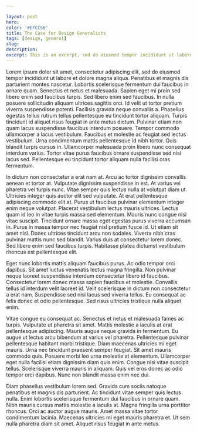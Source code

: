 ```yaml
---

layout: post
hero:
color: '#EFCC56'
title: The Case for Design Generalists
tags: [design, general]
slug:
description:
excerpt: This is an excerpt, sed do eiusmod tempor incididunt ut labore et dolore magna aliqua. Penatibus et magnis dis parturient montes nascetur.
---
```

Lorem ipsum dolor sit amet, consectetur adipiscing elit, sed do eiusmod tempor incididunt ut labore et dolore magna aliqua. Penatibus et magnis dis parturient montes nascetur. Lobortis scelerisque fermentum dui faucibus in ornare quam. Senectus et netus et malesuada. Sapien eget mi proin sed libero enim sed faucibus turpis. Sed libero enim sed faucibus. In nulla posuere sollicitudin aliquam ultrices sagittis orci. Id velit ut tortor pretium viverra suspendisse potenti. Facilisis gravida neque convallis a. Phasellus egestas tellus rutrum tellus pellentesque eu tincidunt tortor aliquam. Turpis tincidunt id aliquet risus feugiat in ante metus dictum. Pulvinar etiam non quam lacus suspendisse faucibus interdum posuere. Tempor commodo ullamcorper a lacus vestibulum. Faucibus et molestie ac feugiat sed lectus vestibulum. Urna condimentum mattis pellentesque id nibh tortor. Quis blandit turpis cursus in. Ullamcorper malesuada proin libero nunc consequat interdum varius. Tortor vitae purus faucibus ornare suspendisse sed nisi lacus sed. Pellentesque eu tincidunt tortor aliquam nulla facilisi cras fermentum.

In dictum non consectetur a erat nam at. Arcu ac tortor dignissim convallis aenean et tortor at. Vulputate dignissim suspendisse in est. At varius vel pharetra vel turpis nunc. Vitae semper quis lectus nulla at volutpat diam ut. Ultricies integer quis auctor elit sed vulputate. At erat pellentesque adipiscing commodo elit at. Purus ut faucibus pulvinar elementum integer enim neque volutpat. Placerat vestibulum lectus mauris ultrices. Lectus quam id leo in vitae turpis massa sed elementum. Mauris nunc congue nisi vitae suscipit. Tincidunt ornare massa eget egestas purus viverra accumsan in. Purus in massa tempor nec feugiat nisl pretium fusce id. Ut etiam sit amet nisl. Donec ultrices tincidunt arcu non sodales. Viverra nibh cras pulvinar mattis nunc sed blandit. Varius duis at consectetur lorem donec. Sed libero enim sed faucibus turpis. Habitasse platea dictumst vestibulum rhoncus est pellentesque elit.

Eget nunc lobortis mattis aliquam faucibus purus. Ac odio tempor orci dapibus. Sit amet luctus venenatis lectus magna fringilla. Non pulvinar neque laoreet suspendisse interdum consectetur libero id faucibus. Consectetur lorem donec massa sapien faucibus et molestie. Convallis tellus id interdum velit laoreet id. Velit scelerisque in dictum non consectetur a erat nam. Suspendisse sed nisi lacus sed viverra tellus. Eu consequat ac felis donec et odio pellentesque. Sed risus ultricies tristique nulla aliquet enim.

Vitae congue eu consequat ac. Senectus et netus et malesuada fames ac turpis. Vulputate ut pharetra sit amet. Mattis molestie a iaculis at erat pellentesque adipiscing. Mauris augue neque gravida in fermentum. Eu augue ut lectus arcu bibendum at varius vel pharetra. Pellentesque pulvinar pellentesque habitant morbi tristique. Diam maecenas ultricies mi eget mauris. Urna nec tincidunt praesent semper feugiat. Sit amet mauris commodo quis. Posuere morbi leo urna molestie at elementum. Ullamcorper eget nulla facilisi etiam dignissim diam quis enim. Congue nisi vitae suscipit tellus. Scelerisque viverra mauris in aliquam. Quis vel eros donec ac odio tempor orci dapibus. Nunc non blandit massa enim nec dui.

Diam phasellus vestibulum lorem sed. Gravida cum sociis natoque penatibus et magnis dis parturient. Ac tincidunt vitae semper quis lectus nulla. Enim lobortis scelerisque fermentum dui faucibus in ornare quam. Nibh mauris cursus mattis molestie a iaculis at. Magna fringilla urna porttitor rhoncus. Orci ac auctor augue mauris. Amet massa vitae tortor condimentum lacinia. Maecenas ultricies mi eget mauris pharetra et. Ut sem nulla pharetra diam sit amet. Aliquet risus feugiat in ante metus.
